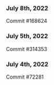 ### July 8th, 2022

Commit #168624

### July 5th, 2022

Commit #314353


### July 4th, 2022

Commit #72281
